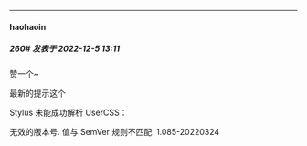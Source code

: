 

*****

####  haohaoin  
##### 260#       发表于 2022-12-5 13:11

赞一个~

最新的提示这个 

Stylus 未能成功解析 UserCSS：

无效的版本号. 值与 SemVer 规则不匹配: 1.085-20220324

